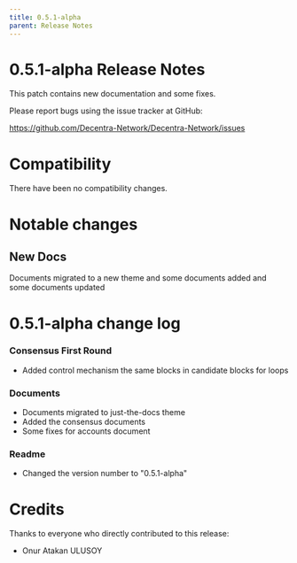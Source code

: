 ```yaml
---
title: 0.5.1-alpha
parent: Release Notes
---
```


0.5.1-alpha Release Notes
====================

This patch contains new documentation and some fixes.

Please report bugs using the issue tracker at GitHub:

  <https://github.com/Decentra-Network/Decentra-Network/issues>

Compatibility
==============

There have been no compatibility changes.

Notable changes
===============

## New Docs
Documents migrated to a new theme and some documents added and some documents updated


0.5.1-alpha change log
=================

### Consensus First Round
- Added control mechanism the same blocks in candidate blocks for loops

### Documents
- Documents migrated to just-the-docs theme
- Added the consensus documents
- Some fixes for accounts document

### Readme
- Changed the version number to "0.5.1-alpha"

Credits
=======

Thanks to everyone who directly contributed to this release:

- Onur Atakan ULUSOY
